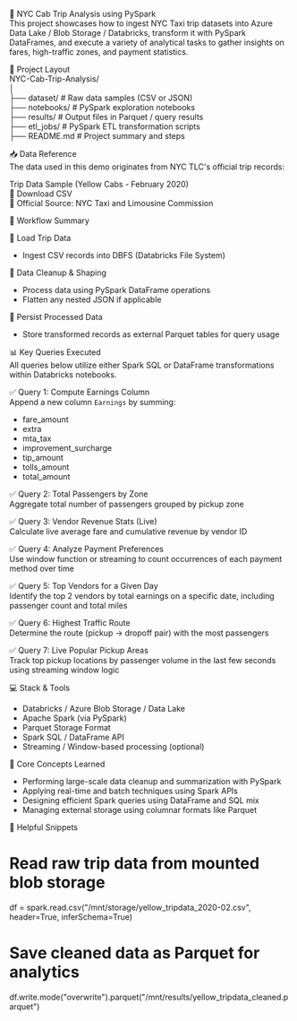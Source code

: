 🚕 NYC Cab Trip Analysis using PySpark  
This project showcases how to ingest NYC Taxi trip datasets into Azure Data Lake / Blob Storage / Databricks, transform it with PySpark DataFrames, and execute a variety of analytical tasks to gather insights on fares, high-traffic zones, and payment statistics.

📁 Project Layout  
NYC-Cab-Trip-Analysis/  
│  
├── dataset/              # Raw data samples (CSV or JSON)  
├── notebooks/            # PySpark exploration notebooks  
├── results/              # Output files in Parquet / query results  
├── etl_jobs/             # PySpark ETL transformation scripts  
├── README.md             # Project summary and steps  

📥 Data Reference  
The data used in this demo originates from NYC TLC's official trip records:

Trip Data Sample (Yellow Cabs - February 2020)  
🔗 Download CSV  
📂 Official Source: NYC Taxi and Limousine Commission  

🔧 Workflow Summary  

📌 Load Trip Data  
- Ingest CSV records into DBFS (Databricks File System)  

📌 Data Cleanup & Shaping  
- Process data using PySpark DataFrame operations  
- Flatten any nested JSON if applicable  

📌 Persist Processed Data  
- Store transformed records as external Parquet tables for query usage  

📊 Key Queries Executed  
All queries below utilize either Spark SQL or DataFrame transformations within Databricks notebooks.

✅ Query 1: Compute Earnings Column  
Append a new column `Earnings` by summing:  
- fare_amount  
- extra  
- mta_tax  
- improvement_surcharge  
- tip_amount  
- tolls_amount  
- total_amount  

✅ Query 2: Total Passengers by Zone  
Aggregate total number of passengers grouped by pickup zone  

✅ Query 3: Vendor Revenue Stats (Live)  
Calculate live average fare and cumulative revenue by vendor ID  

✅ Query 4: Analyze Payment Preferences  
Use window function or streaming to count occurrences of each payment method over time  

✅ Query 5: Top Vendors for a Given Day  
Identify the top 2 vendors by total earnings on a specific date, including passenger count and total miles  

✅ Query 6: Highest Traffic Route  
Determine the route (pickup → dropoff pair) with the most passengers  

✅ Query 7: Live Popular Pickup Areas  
Track top pickup locations by passenger volume in the last few seconds using streaming window logic  

💻 Stack & Tools  
- Databricks / Azure Blob Storage / Data Lake  
- Apache Spark (via PySpark)  
- Parquet Storage Format  
- Spark SQL / DataFrame API  
- Streaming / Window-based processing (optional)  

🧠 Core Concepts Learned  
- Performing large-scale data cleanup and summarization with PySpark  
- Applying real-time and batch techniques using Spark APIs  
- Designing efficient Spark queries using DataFrame and SQL mix  
- Managing external storage using columnar formats like Parquet  

📎 Helpful Snippets  

# Read raw trip data from mounted blob storage  
df = spark.read.csv("/mnt/storage/yellow_tripdata_2020-02.csv", header=True, inferSchema=True)  

# Save cleaned data as Parquet for analytics  
df.write.mode("overwrite").parquet("/mnt/results/yellow_tripdata_cleaned.parquet")  

